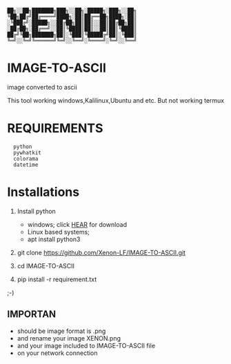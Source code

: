     ██╗░░██╗███████╗███╗░░██╗░█████╗░███╗░░██╗
    ╚██╗██╔╝██╔════╝████╗░██║██╔══██╗████╗░██║
    ░╚███╔╝░█████╗░░██╔██╗██║██║░░██║██╔██╗██║
    ░██╔██╗░██╔══╝░░██║╚████║██║░░██║██║╚████║
    ██╔╝╚██╗███████╗██║░╚███║╚█████╔╝██║░╚███║
    ╚═╝░░╚═╝╚══════╝╚═╝░░╚══╝░╚════╝░╚═╝░░╚══╝
  
# IMAGE-TO-ASCII
image converted to ascii


This tool working windows,Kalilinux,Ubuntu and etc.
But not working termux


# REQUIREMENTS
      python                      
      pywhatkit 
      colorama 
      datetime 

# Installations 
   1. Install python
        - windows;
            click [HEAR](https://www.python.org/downloads/release/python-3104/) for download
        - Linux based systems; 
        -    apt install python3
                
   2. git clone https://github.com/Xenon-LF/IMAGE-TO-ASCII.git
   3. cd IMAGE-TO-ASCII
   3. pip install -r requirement.txt

  ;-)

## IMPORTAN
- should be image format is .png
- and rename your image XENON.png
- and your image included to IMAGE-TO-ASCII file
- on your network connection 
 


